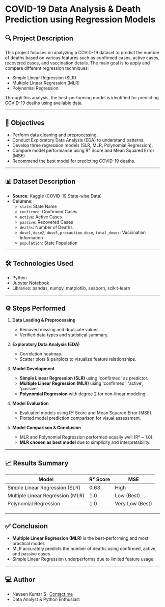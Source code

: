 # COVID-19 Data Analysis & Death Prediction using Regression Models

## 🔍 Project Description

This project focuses on analyzing a COVID-19 dataset to predict the number of deaths based on various features such as confirmed cases, active cases, recovered cases, and vaccination details. The main goal is to apply and compare different regression techniques:

- Simple Linear Regression (SLR)
- Multiple Linear Regression (MLR)
- Polynomial Regression

Through this analysis, the best-performing model is identified for predicting COVID-19 deaths using available data.

---

## 🎯 Objectives

- Perform data cleaning and preprocessing.
- Conduct Exploratory Data Analysis (EDA) to understand patterns.
- Develop three regression models (SLR, MLR, Polynomial Regression).
- Compare model performance using R² Score and Mean Squared Error (MSE).
- Recommend the best model for predicting COVID-19 deaths.

---

## 📊 Dataset Description

- **Source**: Kaggle (COVID-19 State-wise Data)
- **Columns**:
  - `state`: State Name
  - `confirmed`: Confirmed Cases
  - `active`: Active Cases
  - `passive`: Recovered Cases
  - `deaths`: Number of Deaths
  - `dose1`, `dose2`, `dose3`, `precaution_dose`, `total_doses`: Vaccination Information
  - `population`: State Population

---

## 🛠️ Technologies Used

- Python 
- Jupyter Notebook
- Libraries: pandas, numpy, matplotlib, seaborn, scikit-learn

---

## ⚙️ Steps Performed

1. **Data Loading & Preprocessing**
   - Removed missing and duplicate values.
   - Verified data types and statistical summary.

2. **Exploratory Data Analysis (EDA)**
   - Correlation heatmap.
   - Scatter plots & pairplots to visualize feature relationships.

3. **Model Development**
   - **Simple Linear Regression (SLR)** using 'confirmed' as predictor.
   - **Multiple Linear Regression (MLR)** using 'confirmed', 'active', 'passive'.
   - **Polynomial Regression** with degree 2 for non-linear modeling.

4. **Model Evaluation**
   - Evaluated models using R² Score and Mean Squared Error (MSE).
   - Plotted model prediction comparison for visual assessment.

5. **Model Comparison & Conclusion**
   - MLR and Polynomial Regression performed equally well (R² ~ 1.0).
   - **MLR chosen as best model** due to simplicity and interpretability.

---

## 📈 Results Summary

| Model                         | R² Score  | MSE            |
|------------------------------|----------|----------------|
| Simple Linear Regression (SLR)| 0.63     | High           |
| Multiple Linear Regression (MLR)| 1.0    | Low (Best)     |
| Polynomial Regression         | 1.0      | Very Low (Best)|

---

## ✅ Conclusion

- **Multiple Linear Regression (MLR)** is the best-performing and most practical model.
- MLR accurately predicts the number of deaths using confirmed, active, and passive cases.
- Simple Linear Regression underperforms due to limited feature usage.

---

## 💻 Author

- Naveen Kumar S- [Contact me ](https://github.com/naveenkumar279)
- Data Analyst & Python Enthusiast


